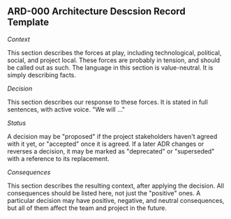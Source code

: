 ARD-000 Architecture Descsion Record Template
----
*Context*

This section describes the forces at play, including technological, political, social, and project local. 
These forces are probably in tension, and should be called out as such. The language in this section is value-neutral. 
It is simply describing facts.

*Decision*

This section describes our response to these forces. It is stated in full sentences, with active voice. 
"We will ..."

*Status*

A decision may be "proposed" if the project stakeholders haven't agreed with it yet, or "accepted" once it is agreed. If a later ADR changes or reverses a decision, it may be marked as "deprecated" or "superseded" with a reference to its replacement.

*Consequences*

This section describes the resulting context, after applying the decision. All consequences should be listed here, not just the "positive" ones. A particular decision may have positive, negative, and neutral consequences, but all of them affect the team and project in the future.

